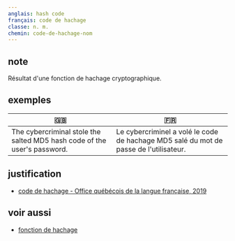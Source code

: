 ```yaml
---
anglais: hash code
français: code de hachage
classe: n. m.
chemin: code-de-hachage-nom
---
```

## note

Résultat d'une fonction de hachage cryptographique.

## exemples

🇬🇧 | 🇫🇷
---|---
The cybercriminal stole the salted MD5 hash code of the user's password.|Le cybercriminel a volé le code de hachage MD5 salé du mot de passe de l'utilisateur.

## justification

- [code de hachage - Office québécois de la langue française, 2019](https://vitrinelinguistique.oqlf.gouv.qc.ca/fiche-gdt/fiche/12399801/code-de-hachage)

## voir aussi

- [fonction de hachage](fonction-de-hachage-nom.html)
